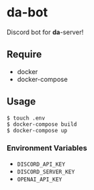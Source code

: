 # da-bot

Discord bot for **da**-server! 

## Require

- docker
- docker-compose

## Usage

```
$ touch .env
$ docker-compose build
$ docker-compose up
```

### Environment Variables

- `DISCORD_API_KEY`
- `DISCORD_SERVER_KEY`
- `OPENAI_API_KEY`
